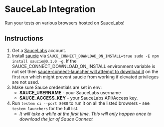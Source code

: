 SauceLab Integration
========================

Run your tests on various browsers hosted on SauceLabs!

Instructions
------------

1. Get a [SauceLabs](https://saucelabs.com/) account.
2. Install [saucie](https://github.com/igorlima/sauce-js-tests-integration) via `SAUCE_CONNECT_DOWNLOAD_ON_INSTALL=true sudo -E npm install saucie@0.1.0 -g`. If the SAUCE_CONNECT_DOWNLOAD_ON_INSTALL environment variable is not set then [sauce-connect-launcher will attempt to download it](https://github.com/bermi/sauce-connect-launcher#installation) on the first run which might prevent saucie from working if elevated privileges are not used.
3. Make sure Sauce credentials are set in env:
    * **SAUCE_USERNAME** - your SauceLabs username
    * **SAUCE_ACCESS_KEY** - your SauceLabs API/Access key.
4. Run `testem ci --port 8080` to run it on all the listed browsers - see `testem launchers` for the full list.
    * *It will take a while at the first time. This will only happen once to download the jar of Sauce Connect*
